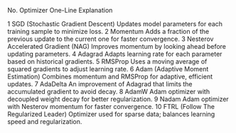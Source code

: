 No.	        Optimizer	                                                One-Line Explanation

1	SGD (Stochastic Gradient Descent)	        Updates model parameters for each training sample to minimize loss.
2	Momentum	                                Adds a fraction of the previous update to the current one for faster convergence.
3	Nesterov Accelerated Gradient (NAG)	        Improves momentum by looking ahead before updating parameters.
4	Adagrad	                                        Adapts learning rate for each parameter based on historical gradients.
5	RMSProp	                                        Uses a moving average of squared gradients to adjust learning rate.
6	Adam (Adaptive Moment Estimation)	        Combines momentum and RMSProp for adaptive, efficient updates.
7	AdaDelta	                                An improvement of Adagrad that limits the accumulated gradient to avoid decay.
8	AdamW	                                        Adam optimizer with decoupled weight decay for better regularization.
9	Nadam	                                        Adam optimizer with Nesterov momentum for faster convergence.
10	FTRL (Follow The Regularized Leader)	        Optimizer used for sparse data; balances learning speed and regularization.
